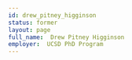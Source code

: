 ```yaml
---
id: drew_pitney_higginson
status: former
layout: page
full_name:  Drew Pitney Higginson
employer:  UCSD PhD Program 
---
```

